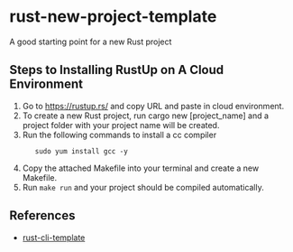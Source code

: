 # rust-new-project-template
A good starting point for a new Rust project

## Steps to Installing RustUp on A Cloud Environment
1. Go to https://rustup.rs/ and copy URL and paste in cloud environment.
2. To create a new Rust project, run cargo new [project_name] and a project folder with your project name will be created.
3. Run the following commands to install a cc compiler
   ```sudo yum update -y
      sudo yum install gcc -y
   ```
4. Copy the attached Makefile into your terminal and create a new Makefile.
5. Run `make run` and your project should be compiled automatically. 
## References

* [rust-cli-template](https://github.com/kbknapp/rust-cli-template)

